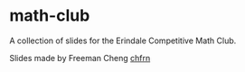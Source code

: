 # math-club

A collection of slides for the Erindale Competitive Math Club.

Slides made by Freeman Cheng [chfrn](https://github.com/chfrn/Erindale-Math-Club)